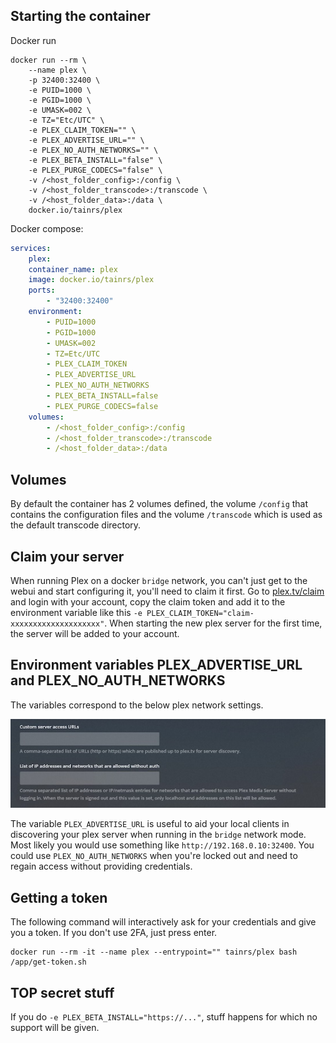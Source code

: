 ## Starting the container

Docker run

```shell
docker run --rm \
    --name plex \
    -p 32400:32400 \
    -e PUID=1000 \
    -e PGID=1000 \
    -e UMASK=002 \
    -e TZ="Etc/UTC" \
    -e PLEX_CLAIM_TOKEN="" \
    -e PLEX_ADVERTISE_URL="" \
    -e PLEX_NO_AUTH_NETWORKS="" \
    -e PLEX_BETA_INSTALL="false" \
    -e PLEX_PURGE_CODECS="false" \
    -v /<host_folder_config>:/config \
    -v /<host_folder_transcode>:/transcode \
    -v /<host_folder_data>:/data \
    docker.io/tainrs/plex
```

Docker compose:

```yaml
services:
    plex:
    container_name: plex
    image: docker.io/tainrs/plex
    ports:
        - "32400:32400"
    environment:
        - PUID=1000
        - PGID=1000
        - UMASK=002
        - TZ=Etc/UTC
        - PLEX_CLAIM_TOKEN
        - PLEX_ADVERTISE_URL
        - PLEX_NO_AUTH_NETWORKS
        - PLEX_BETA_INSTALL=false
        - PLEX_PURGE_CODECS=false
    volumes:
        - /<host_folder_config>:/config
        - /<host_folder_transcode>:/transcode
        - /<host_folder_data>:/data
```

## Volumes

By default the container has 2 volumes defined, the volume `/config` that contains the configuration files and the volume `/transcode` which is used as the default transcode directory.

## Claim your server

When running Plex on a docker `bridge` network, you can't just get to the webui and start configuring it, you'll need to claim it first. Go to [plex.tv/claim](https://www.plex.tv/claim) and login with your account, copy the claim token and add it to the environment variable like this `-e PLEX_CLAIM_TOKEN="claim-xxxxxxxxxxxxxxxxxxxx"`. When starting the new plex server for the first time, the server will be added to your account.

## Environment variables PLEX_ADVERTISE_URL and PLEX_NO_AUTH_NETWORKS

The variables correspond to the below plex network settings.

![Plex settings](./img/plex_settings.png "Plex settings")

The variable `PLEX_ADVERTISE_URL` is useful to aid your local clients in discovering your plex server when running in the `bridge` network mode. Most likely you would use something like `http://192.168.0.10:32400`. You could use `PLEX_NO_AUTH_NETWORKS` when you're locked out and need to regain access without providing credentials.

## Getting a token

The following command will interactively ask for your credentials and give you a token. If you don't use 2FA, just press enter.

```shell
docker run --rm -it --name plex --entrypoint="" tainrs/plex bash /app/get-token.sh
```

## TOP secret stuff

If you do `-e PLEX_BETA_INSTALL="https://..."`, stuff happens for which no support will be given.
